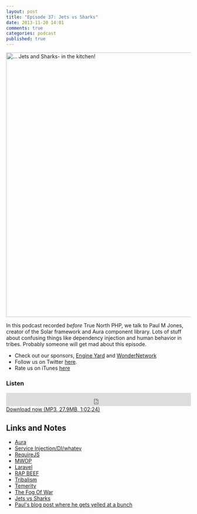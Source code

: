 ```yaml
---
layout: post
title: "Episode 37: Jets vs Sharks"
date: 2013-11-20 14:01
comments: true
categories: podcast
published: true
---
```


<a href="http://www.flickr.com/photos/x-ray_delta_one/8315974991/" title="... Jets and Sharks- in the kitchen! by x-ray delta one, on Flickr"><img src="http://farm9.staticflickr.com/8224/8315974991_5254c3c567_c.jpg" width="800" height="719" alt="... Jets and Sharks- in the kitchen!"></a>

In this podcast recorded *before* True North PHP, we talk to Paul M Jones, creator of the Solar framework and Aura component library. Lots of stuff about confusing things like dependency injection and human behavior in tribes. Probably someone will get mad about this episode.

* Check out our sponsors, [Engine Yard](http://www.engineyard.com/) and [WonderNetwork](https://wondernetwork.com/)
* Follow us on Twitter [here](https://twitter.com/dev_hell).
* Rate us on iTunes [here](http://itunes.apple.com/us/podcast/dev-hell/id489840699)

### Listen

<iframe frameborder="0" height="36px" scrolling="no" seamless src="https://simplecast.com/e/35297?style=dark" width="100%"></iframe>
<a href="http://audio.simplecast.com/35297.mp3" rel="enclosure">Download now (MP3, 27.9MB, 1:02:24)</a>

## Links and Notes

* [Aura](http://auraphp.com/)
* [Service Injection/DI/whatev](http://martinfowler.com/articles/injection.html)
* [RequireJS](http://requirejs.org/)
* [MWOP](http://www.mwop.net/)
* [Laravel](http://laravel.com/)
* [RAP BEEF](http://www.ihiphopmusic.com/category/hip-hop-beefs)
* [Tribalism](http://psychology.wikia.com/wiki/Tribalism)
* [Temerity](https://en.wiktionary.org/wiki/temerity)
* [The Fog Of War](https://en.wikipedia.org/wiki/The_Fog_of_War)
* [Jets vs Sharks](https://en.wikipedia.org/wiki/West_Side_Story)
* [Paul's blog post where he gets yelled at a bunch](http://paul-m-jones.com/archives/4757)
